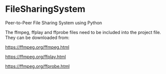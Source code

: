 # FileSharingSystem
Peer-to-Peer File Sharing System using Python

The ffmpeg, ffplay and ffprobe files need to be included into the project file. They can be downloaded from:

https://ffmpeg.org/ffmpeg.html

https://ffmpeg.org/ffplay.html

https://ffmpeg.org/ffprobe.html
